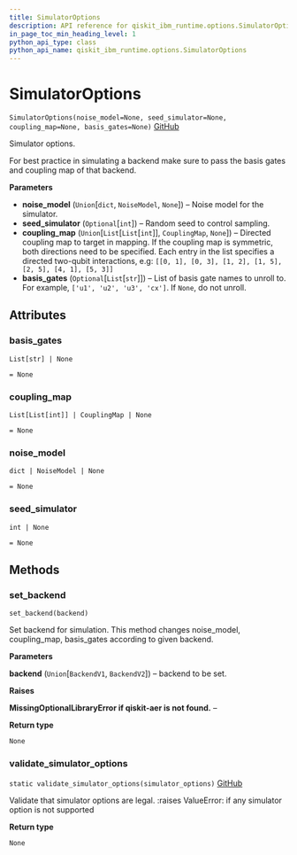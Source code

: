```yaml
---
title: SimulatorOptions
description: API reference for qiskit_ibm_runtime.options.SimulatorOptions
in_page_toc_min_heading_level: 1
python_api_type: class
python_api_name: qiskit_ibm_runtime.options.SimulatorOptions
---
```


# SimulatorOptions

<span id="qiskit_ibm_runtime.options.SimulatorOptions" />

`SimulatorOptions(noise_model=None, seed_simulator=None, coupling_map=None, basis_gates=None)` [GitHub](https://github.com/Qiskit/qiskit-ibm-runtime/tree/main/qiskit_ibm_runtime/options/simulator_options.py#L35-L95 "view source code")

Simulator options.

For best practice in simulating a backend make sure to pass the basis gates and coupling map of that backend.

**Parameters**

*   **noise\_model** (`Union`\[`dict`, `NoiseModel`, `None`]) – Noise model for the simulator.
*   **seed\_simulator** (`Optional`\[`int`]) – Random seed to control sampling.
*   **coupling\_map** (`Union`\[`List`\[`List`\[`int`]], `CouplingMap`, `None`]) – Directed coupling map to target in mapping. If the coupling map is symmetric, both directions need to be specified. Each entry in the list specifies a directed two-qubit interactions, e.g: `[[0, 1], [0, 3], [1, 2], [1, 5], [2, 5], [4, 1], [5, 3]]`
*   **basis\_gates** (`Optional`\[`List`\[`str`]]) – List of basis gate names to unroll to. For example, `['u1', 'u2', 'u3', 'cx']`. If `None`, do not unroll.

## Attributes

<span id="qiskit_ibm_runtime.options.SimulatorOptions.basis_gates" />

### basis\_gates

`List[str] | None`

`= None`

<span id="qiskit_ibm_runtime.options.SimulatorOptions.coupling_map" />

### coupling\_map

`List[List[int]] | CouplingMap | None`

`= None`

<span id="qiskit_ibm_runtime.options.SimulatorOptions.noise_model" />

### noise\_model

`dict | NoiseModel | None`

`= None`

<span id="qiskit_ibm_runtime.options.SimulatorOptions.seed_simulator" />

### seed\_simulator

`int | None`

`= None`

## Methods

### set\_backend

<span id="qiskit_ibm_runtime.options.SimulatorOptions.set_backend" />

`set_backend(backend)`

Set backend for simulation. This method changes noise\_model, coupling\_map, basis\_gates according to given backend.

**Parameters**

**backend** (`Union`\[`BackendV1`, `BackendV2`]) – backend to be set.

**Raises**

**MissingOptionalLibraryError if qiskit-aer is not found.** –

**Return type**

`None`

### validate\_simulator\_options

<span id="qiskit_ibm_runtime.options.SimulatorOptions.validate_simulator_options" />

`static validate_simulator_options(simulator_options)` [GitHub](https://github.com/Qiskit/qiskit-ibm-runtime/tree/main/qiskit_ibm_runtime/options/simulator_options.py#L61-L69 "view source code")

Validate that simulator options are legal. :raises ValueError: if any simulator option is not supported

**Return type**

`None`


